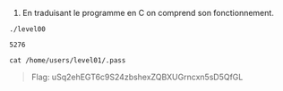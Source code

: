 1. En traduisant le programme en C on comprend son fonctionnement.

```
./level00

5276

cat /home/users/level01/.pass
```

> Flag: uSq2ehEGT6c9S24zbshexZQBXUGrncxn5sD5QfGL